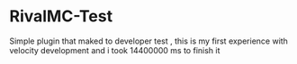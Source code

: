 # RivalMC-Test
Simple plugin that maked to developer test , this is my first experience with velocity development and i took 14400000 ms to finish it 
